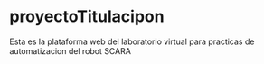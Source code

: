 # proyectoTitulacipon
Esta es la plataforma web del laboratorio virtual para practicas de automatizacion del robot SCARA

